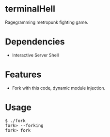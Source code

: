 terminalHell
============

Ragegramming metropunk fighting game.

Dependencies
============

* Interactive Server Shell

Features
============

* Fork with this code, dynamic module injection.

Usage
============

<pre>
$ ./fork <parentContext>
fork> --forking
fork> fork
</pre>
